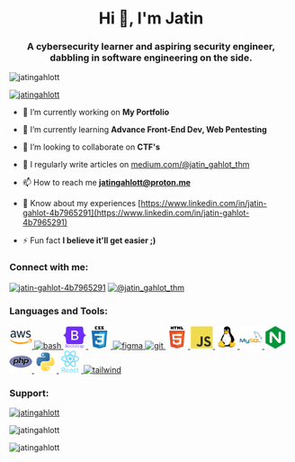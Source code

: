 <h1 align="center">Hi 👋, I'm Jatin</h1>
<h3 align="center">A cybersecurity learner and aspiring security engineer, dabbling in software engineering on the side.</h3>

<p align="left"> <img src="https://komarev.com/ghpvc/?username=jatingahlott&label=Profile%20views&color=0e75b6&style=flat" alt="jatingahlott" /> </p>

<p align="left"> <a href="https://github.com/ryo-ma/github-profile-trophy"><img src="https://github-profile-trophy.vercel.app/?username=jatingahlott" alt="jatingahlott" /></a> </p>

- 🔭 I’m currently working on **My Portfolio**

- 🌱 I’m currently learning **Advance Front-End Dev, Web Pentesting**

- 👯 I’m looking to collaborate on **CTF's**

- 📝 I regularly write articles on [medium.com/@jatin_gahlot_thm](medium.com/@jatin_gahlot_thm)

- 📫 How to reach me **jatingahlott@proton.me**

- 📄 Know about my experiences [https://www.linkedin.com/in/jatin-gahlot-4b7965291](https://www.linkedin.com/in/jatin-gahlot-4b7965291)

- ⚡ Fun fact **I believe it'll get easier ;)**

<h3 align="left">Connect with me:</h3>
<p align="left">
<a href="https://linkedin.com/in/jatin-gahlot-4b7965291" target="blank"><img align="center" src="https://raw.githubusercontent.com/rahuldkjain/github-profile-readme-generator/master/src/images/icons/Social/linked-in-alt.svg" alt="jatin-gahlot-4b7965291" height="30" width="40" /></a>
<a href="https://medium.com/@jatin_gahlot_thm" target="blank"><img align="center" src="https://raw.githubusercontent.com/rahuldkjain/github-profile-readme-generator/master/src/images/icons/Social/medium.svg" alt="@jatin_gahlot_thm" height="30" width="40" /></a>
</p>

<h3 align="left">Languages and Tools:</h3>
<p align="left"> <a href="https://aws.amazon.com" target="_blank" rel="noreferrer"> <img src="https://raw.githubusercontent.com/devicons/devicon/master/icons/amazonwebservices/amazonwebservices-original-wordmark.svg" alt="aws" width="40" height="40"/> </a> <a href="https://www.gnu.org/software/bash/" target="_blank" rel="noreferrer"> <img src="https://www.vectorlogo.zone/logos/gnu_bash/gnu_bash-icon.svg" alt="bash" width="40" height="40"/> </a> <a href="https://getbootstrap.com" target="_blank" rel="noreferrer"> <img src="https://raw.githubusercontent.com/devicons/devicon/master/icons/bootstrap/bootstrap-plain-wordmark.svg" alt="bootstrap" width="40" height="40"/> </a> <a href="https://www.w3schools.com/css/" target="_blank" rel="noreferrer"> <img src="https://raw.githubusercontent.com/devicons/devicon/master/icons/css3/css3-original-wordmark.svg" alt="css3" width="40" height="40"/> </a> <a href="https://www.figma.com/" target="_blank" rel="noreferrer"> <img src="https://www.vectorlogo.zone/logos/figma/figma-icon.svg" alt="figma" width="40" height="40"/> </a> <a href="https://git-scm.com/" target="_blank" rel="noreferrer"> <img src="https://www.vectorlogo.zone/logos/git-scm/git-scm-icon.svg" alt="git" width="40" height="40"/> </a> <a href="https://www.w3.org/html/" target="_blank" rel="noreferrer"> <img src="https://raw.githubusercontent.com/devicons/devicon/master/icons/html5/html5-original-wordmark.svg" alt="html5" width="40" height="40"/> </a> <a href="https://developer.mozilla.org/en-US/docs/Web/JavaScript" target="_blank" rel="noreferrer"> <img src="https://raw.githubusercontent.com/devicons/devicon/master/icons/javascript/javascript-original.svg" alt="javascript" width="40" height="40"/> </a> <a href="https://www.linux.org/" target="_blank" rel="noreferrer"> <img src="https://raw.githubusercontent.com/devicons/devicon/master/icons/linux/linux-original.svg" alt="linux" width="40" height="40"/> </a> <a href="https://www.mysql.com/" target="_blank" rel="noreferrer"> <img src="https://raw.githubusercontent.com/devicons/devicon/master/icons/mysql/mysql-original-wordmark.svg" alt="mysql" width="40" height="40"/> </a> <a href="https://www.nginx.com" target="_blank" rel="noreferrer"> <img src="https://raw.githubusercontent.com/devicons/devicon/master/icons/nginx/nginx-original.svg" alt="nginx" width="40" height="40"/> </a> <a href="https://www.php.net" target="_blank" rel="noreferrer"> <img src="https://raw.githubusercontent.com/devicons/devicon/master/icons/php/php-original.svg" alt="php" width="40" height="40"/> </a> <a href="https://www.python.org" target="_blank" rel="noreferrer"> <img src="https://raw.githubusercontent.com/devicons/devicon/master/icons/python/python-original.svg" alt="python" width="40" height="40"/> </a> <a href="https://reactjs.org/" target="_blank" rel="noreferrer"> <img src="https://raw.githubusercontent.com/devicons/devicon/master/icons/react/react-original-wordmark.svg" alt="react" width="40" height="40"/> </a> <a href="https://tailwindcss.com/" target="_blank" rel="noreferrer"> <img src="https://www.vectorlogo.zone/logos/tailwindcss/tailwindcss-icon.svg" alt="tailwind" width="40" height="40"/> </a> </p>

<h3 align="left">Support:</h3>

<p>
  <a href="https://www.buymeacoffee.com/jatingahlott">
    <img src="https://cdn.buymeacoffee.com/buttons/v2/default-yellow.png" height="50" width="210" alt="jatingahlott" />
  </a>
</p>

<p>
  <img src="https://github-readme-stats.vercel.app/api/top-langs?username=jatingahlott&show_icons=true&locale=en&layout=compact" alt="jatingahlott" />
</p>

<p>
  <img src="https://github-readme-stats.vercel.app/api?username=jatingahlott&show_icons=true&locale=en" alt="jatingahlott" />
</p>
